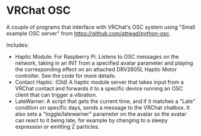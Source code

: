 # VRChat OSC

A couple of programs that interface with VRChat's OSC system using "Small example OSC server" from https://github.com/attwad/python-osc.

Includes:
- Haptic Module: For Raspberry Pi. Listens to OSC messages on the network, taking in an INT from a specified avatar parameter and playing the corresponding effect on an attached DRV2605L Haptic Motor controller. See the code for more details.
- Contact Haptic: (Old) A haptic module server that takes input from a VRChat contact and forwards it to a specific device running an OSC client that can trigger a vibration.
- LateWarner: A script that gets the current time, and if it matches a "Late" condition on specific days, sends a message to the VRChat chatbox. It also sets a "toggle/latewarner" parameter on the avatar so the avatar can react to it being late, for example by changing to a sleepy expression or emitting Z particles.
